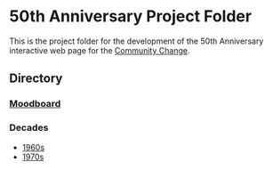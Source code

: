 # 50th Anniversary Project Folder  

This is the project folder for the development of the 50th Anniversary interactive web page for the [Community Change](https://communitychange.org).  

## Directory 

### [Moodboard](TIMELINE/moodboard/)  
### Decades   
  + [1960s](TIMELINE/1960/)    
  + [1970s](TIMELINE/1970/)    
  

